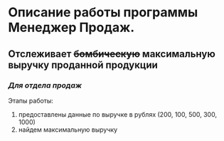 # Описание работы программы **Менеджер Продаж**. #
## Отслеживает ~~бомбическую~~ максимальную выручку проданной продукции ##
### *Для отдела продаж* ###
Этапы работы:
1. предоставлены данные по выручке в рублях (200, 100, 500, 300, 1000)
2. найдем максимальную выручку



